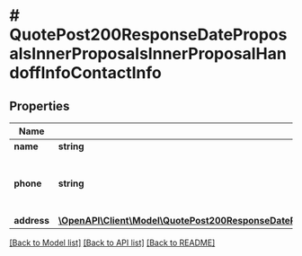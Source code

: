 # # QuotePost200ResponseDateProposalsInnerProposalsInnerProposalHandoffInfoContactInfo

## Properties

Name | Type | Description | Notes
------------ | ------------- | ------------- | -------------
**name** | **string** |  |
**phone** | **string** | A phone number of the handoff receiver (leader) |
**address** | [**\OpenAPI\Client\Model\QuotePost200ResponseDateProposalsInnerProposalsInnerProposalHandoffInfoContactInfoAddress**](QuotePost200ResponseDateProposalsInnerProposalsInnerProposalHandoffInfoContactInfoAddress.md) |  |

[[Back to Model list]](../../README.md#models) [[Back to API list]](../../README.md#endpoints) [[Back to README]](../../README.md)
